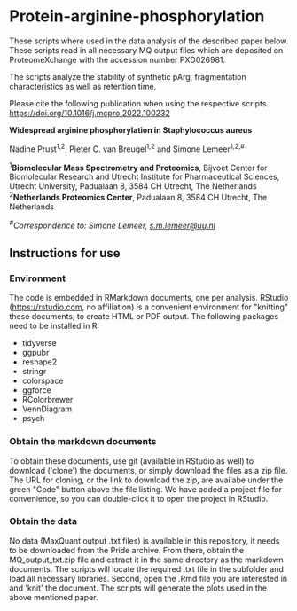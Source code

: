 # Protein-arginine-phosphorylation

These scripts where used in the data analysis of the described paper below. These scripts read in all necessary MQ output files which are deposited on ProteomeXchange with the accession number PXD026981.

The scripts analyze the stability of synthetic pArg, fragmentation characteristics as well as retention time.

Please cite the following publication when using the respective scripts. 
https://doi.org/10.1016/j.mcpro.2022.100232 

**Widespread arginine phosphorylation in Staphylococcus aureus**

Nadine Prust<sup>1,2</sup>, Pieter C. van Breugel<sup>1,2</sup> and Simone Lemeer<sup>1,2,#</sup>

<sup>1</sup>**Biomolecular Mass Spectrometry and Proteomics**, Bijvoet Center for Biomolecular Research and Utrecht Institute for Pharmaceutical Sciences, Utrecht University, Padualaan 8, 3584 CH Utrecht, The Netherlands
<sup>2</sup>**Netherlands Proteomics Center**, Padualaan 8, 3584 CH Utrecht, The Netherlands

*<sup>#</sup>Correspondence to: Simone Lemeer, s.m.lemeer@uu.nl*


## Instructions for use

### Environment
The code is embedded in RMarkdown documents, one per analysis. RStudio (https://rstudio.com, no affiliation) is a convenient environment for "knitting" these documents, to create HTML or PDF output. The following packages need to be installed in R:

* tidyverse
* ggpubr
* reshape2
* stringr
* colorspace
* ggforce
* RColorbrewer
* VennDiagram
* psych

### Obtain the markdown documents
To obtain these documents, use git (available in RStudio as well) to download ('clone') the documents, or simply download the files as a zip file. The URL for cloning, or the link to download the zip, are availabe under the green "Code" button above the file listing.
We have added a project file for convenience, so you can double-click it to open the project in RStudio.

### Obtain the data
No data (MaxQuant output .txt files) is available in this repository, it needs to be downloaded from the Pride archive.
From there, obtain the MQ_output_txt.zip file and extract it in the same directory as the markdown documents. The scripts will locate the required .txt file in the subfolder and load all necessary libraries. 
Second, open the .Rmd file you are interested in and 'knit' the document. The scripts will generate the plots used in the above mentioned paper. 
